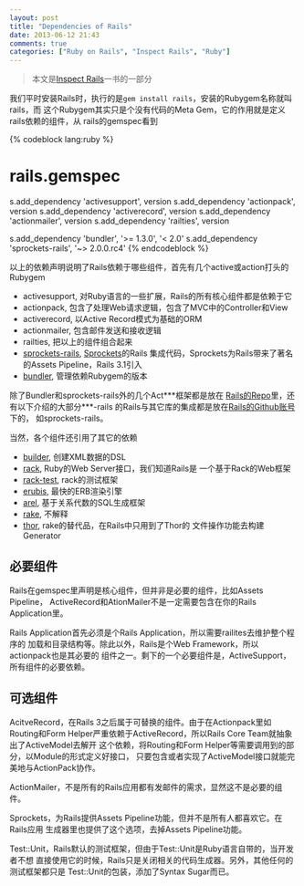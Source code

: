 ```yaml
---
layout: post
title: "Dependencies of Rails"
date: 2013-06-12 21:43
comments: true
categories: ["Ruby on Rails", "Inspect Rails", "Ruby"]
---
```


> 本文是[Inspect Rails](/inspect-rails)一书的一部分

我们平时安装Rails时，执行的是`gem install rails`，安装的Rubygem名称就叫rails，而
这个Rubygem其实只是个没有代码的Meta Gem，它的作用就是定义rails依赖的组件，从
rails的gemspec看到

{% codeblock lang:ruby %}
# rails.gemspec
s.add_dependency 'activesupport', version
s.add_dependency 'actionpack',    version
s.add_dependency 'activerecord',  version
s.add_dependency 'actionmailer',  version
s.add_dependency 'railties',      version

s.add_dependency 'bundler',         '>= 1.3.0', '< 2.0'
s.add_dependency 'sprockets-rails', '~> 2.0.0.rc4'
{% endcodeblock %}

以上的依赖声明说明了Rails依赖于哪些组件，首先有几个active或action打头的Rubygem

- activesupport, 对Ruby语言的一些扩展，Rails的所有核心组件都是依赖于它
- actionpack, 包含了处理Web请求逻辑，包含了MVC中的Controller和View
- activerecord, 以Active Record模式为基础的ORM
- actionmailer, 包含邮件发送和接收逻辑
- railties, 把以上的组件组合起来
- [sprockets-rails](https://github.com/rails/sprockets-rails), [Sprockets](https://github.com/sstephenson/sprockets)的Rails
  集成代码，Sprockets为Rails带来了著名的Assets Pipeline，Rails 3.1引入
- [bundler](https://github.com/carlhuda/bundler), 管理依赖Rubygem的版本

除了Bundler和sprockets-rails外的几个Act\*\*\*框架都是放在
[Rails的Repo](https://github.com/rails/rails)里，还有以下介绍的大部分***-rails
的Rails与其它库的集成都是放在[Rails的Github账号](https://github.com/rails)下的，
如sprockets-rails。

当然，各个组件还引用了其它的依赖

- [builder](https://github.com/jimweirich/builder), 创建XML数据的DSL
- [rack](https://github.com/rack/rack), Ruby的Web Server接口，我们知道Rails是
  一个基于Rack的Web框架
- [rack-test](https://github.com/brynary/rack-test), rack的测试框架
- [erubis](https://github.com/kwatch/erubis), 最快的ERB渲染引擎
- [arel](https://github.com/rails/arel), 基于关系代数的SQL生成框架
- [rake](https://github.com/jimweirich/rake), 不解释
- [thor](https://github.com/wycats/thor), rake的替代品，在Rails中只用到了Thor的
  文件操作功能去构建Generator

<a name='req-deps' href='#req-deps'></a>
## 必要组件

Rails在gemspec里声明是核心组件，但并非是必要的组件，比如Assets Pipeline，
ActiveRecord和AtionMailer不是一定需要包含在你的Rails Application里。

Rails Application首先必须是个Rails Application，所以需要railites去维护整个程序的
加载和目录结构等。除此以外，Rails是个Web Framework，所以actionpack也是其必要的
组件之一。剩下的一个必要组件是，ActiveSupport，所有组件的必要依赖。

<a name='opt-deps' href='#opt-deps'></a>
## 可选组件

AcitveRecord，在Rails 3之后属于可替换的组件。由于在Actionpack里如Routing和Form
Helper严重依赖于ActiveRecord，所以Rails Core Team就抽象出了ActiveModel去解开
这个依赖，将Routing和Form Helper等需要调用到的部分，以Module的形式定义好接口，
只要包含或者实现了ActiveModel接口就能完美地与ActionPack协作。

ActionMailer，不是所有的Rails应用都有发邮件的需求，显然这不是必要的组件。

Sprockets，为Rails提供Assets Pipeline功能，但并不是所有人都喜欢它。在Rails应用
生成器里也提供了这个选项，去掉Assets Pipeline功能。

Test::Unit，Rails默认的测试框架，但由于Test::Unit是Ruby语言自带的，当开发者不想
直接使用它的时候，Rails只是关闭相关的代码生成器。另外，其他任何的测试框架都只是
Test::Unit的包装，添加了Syntax Sugar而已。

